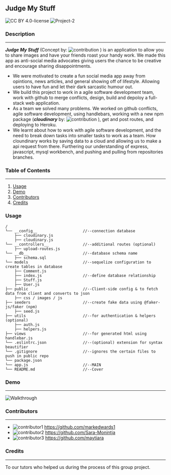 ## Judge My Stuff

![CC BY 4.0-license](https://img.shields.io/badge/license-CC%20BY%204.0-yellowgreen) ![Project-2](https://img.shields.io/badge/Project-2-red)

### Description
---------------------

***Judge My Stuff*** (Concept by: ![contribution](https://img.shields.io/badge/Contributed-Mark%20Edwards-green) ) is an application to allow you to share images and have your friends roast your handy work. We made this app as anti-social media advocates giving users the chance to be creative and encourage sharing disappointments. 

- We were motivated to create a fun social media app away from opintions, news articles, and general showing off of lifestyle. Allowing users to have fun and let their dark sarcastic humour out.
- We build this project to work in a agile software development team, work with github to merge conflicts, design, build and depoloy a full-stack web application.
- As a team we solved many problems. We worked on github conflicts, agile software development, using handlebars, working with a new npm package (***cloudinary*** by: ![contribution](https://img.shields.io/badge/Contributed-Sara%20Monintja-green) ), get and post routes, and deploying to Heroku.
- We learnt about how to work with agile software development, and the need to break down tasks into smaller tasks to work as a team. How cloundinary works by saving data to a cloud and allowing us to make a api request from there. Furthering our understanding of express, javascript, mysql workbench, and pushing and pulling from repositories branches.

### Table of Contents
---------------------
1. [Usage](#usage)
2. [Demo](#demo)
3. [Contributors](#contributors)
4. [Credits](#credits)


### Usage
```
/
└── __config__                    //--connection database
    ├── cloudinary.js
    ├── cloudinary.js
└── __controllers__               //--additional routes (optional)
    ├── upload-routes.js
└── __db__                        //--database schema name
    ├── schema.sql
└── models                        //--sequelize configuration to create tables in database
    ├── Comment.js                
    ├── index.js                  //--define database relationship 
    ├── Stuff.js               
    ├── User.js              
├── public                        //--Client-side config & to fetch data from client and converts to json    
    ├── css / images / js
├── seeders                       //--create fake data using @faker-js/faker (npm)  
    ├── seed.js       
├── utils                         //--for authentication & helpers (optional) 
    ├── auth.js    
    ├── helpers.js      
├── views                         //--for generated html using handlebar.js 
└── .eslintrc.json                //--(optional) extension for syntax beautifier
└── .gitignore                    //--ignores the certain files to push in public repo
└── package.json
└── app.js                        //--MAIN
└── README.md                     //--Cover
```

### Demo
---------------------
![Walkthrough](/public/images/judge-mystuff-walkthrough.gif)

### Contributors
---------------------

- ![contributor1](https://img.shields.io/badge/Contributed-Mark%20Edwards-green) https://github.com/markedwards1
- ![contributor2](https://img.shields.io/badge/Contributed-Sara%20Monintja-green) https://github.com/Sara-Monintja
- ![contributor3](https://img.shields.io/badge/Contributed-May%20Carandang-green) https://github.com/maytiara

### Credits
---------------------
To our tutors who helped us during the process of this group project.

